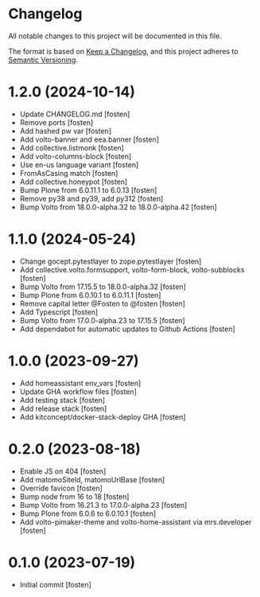 # Changelog

All notable changes to this project will be documented in this file.

The format is based on [Keep a Changelog](https://keepachangelog.com/en/1.0.0/),
and this project adheres to [Semantic Versioning](https://semver.org/spec/v2.0.0.html).

# 1.2.0 (2024-10-14)

- Update CHANGELOG.md [fosten]
- Remove ports [fosten]
- Add hashed pw var [fosten]
- Add volto-banner and eea.banner [fosten]
- Add collective.listmonk [fosten]
- Add volto-columns-block [fosten]
- Use en-us language variant [fosten]
- FromAsCasing match [fosten]
- Add collective.honeypot [fosten]
- Bump Plone from 6.0.11.1 to 6.0.13 [fosten]
- Remove py38 and py39, add py312 [fosten]
- Bump Volto from 18.0.0-alpha.32 to 18.0.0-alpha.42 [fosten]

# 1.1.0 (2024-05-24)

- Change gocept.pytestlayer to zope.pytestlayer [fosten]
- Add collective.volto.formsupport, volto-form-block, volto-subblocks [fosten]
- Bump Volto from 17.15.5 to 18.0.0-alpha.32 [fosten]
- Bump Plone from 6.0.10.1 to 6.0.11.1 [fosten]
- Remove capital letter @Fosten to @fosten [fosten]
- Add Typescript [fosten]
- Bump Volto from 17.0.0-alpha.23 to 17.15.5 [fosten]
- Add dependabot for automatic updates to Github Actions [fosten]

# 1.0.0 (2023-09-27)

- Add homeassistant env_vars [fosten]
- Update GHA workflow files [fosten]
- Add testing stack [fosten]
- Add release stack [fosten]
- Add kitconcept/docker-stack-deploy GHA [fosten]

# 0.2.0 (2023-08-18)
- Enable JS on 404 [fosten]
- Add matomoSiteId, matomoUrlBase [fosten]
- Override favicon [fosten]
- Bump node from 16 to 18 [fosten]
- Bump Volto from 16.21.3 to 17.0.0-alpha.23 [fosten]
- Bump Plone from 6.0.6 to 6.0.10.1 [fosten]
- Add volto-pimaker-theme and volto-home-assistant via mrs.developer [fosten]

# 0.1.0 (2023-07-19)

- Initial commit [fosten]
